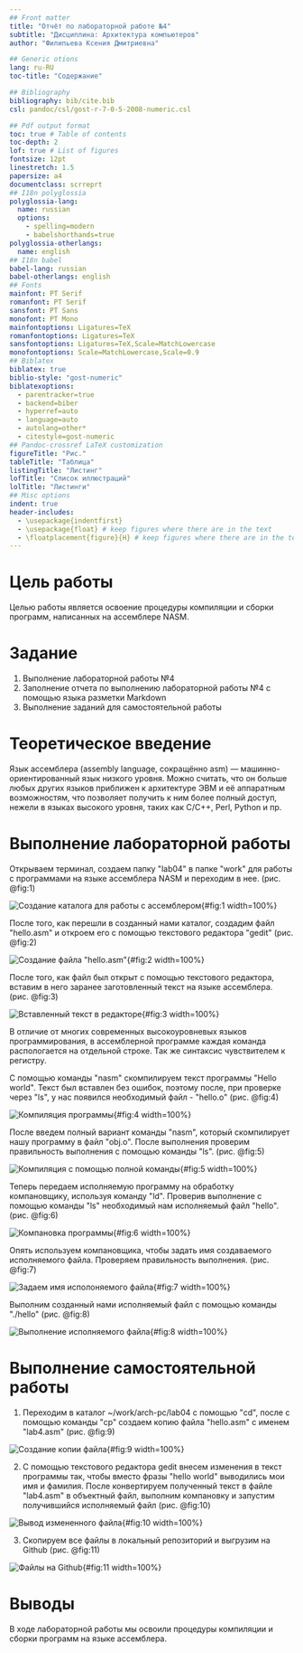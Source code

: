 ```yaml
---
## Front matter
title: "Отчёт по лабораторной работе №4"
subtitle: "Дисциплина: Архитектура компьютеров"
author: "Филипьева Ксения Дмитриевна"

## Generic otions
lang: ru-RU
toc-title: "Содержание"

## Bibliography
bibliography: bib/cite.bib
csl: pandoc/csl/gost-r-7-0-5-2008-numeric.csl

## Pdf output format
toc: true # Table of contents
toc-depth: 2
lof: true # List of figures
fontsize: 12pt
linestretch: 1.5
papersize: a4
documentclass: scrreprt
## I18n polyglossia
polyglossia-lang:
  name: russian
  options:
	- spelling=modern
	- babelshorthands=true
polyglossia-otherlangs:
  name: english
## I18n babel
babel-lang: russian
babel-otherlangs: english
## Fonts
mainfont: PT Serif
romanfont: PT Serif
sansfont: PT Sans
monofont: PT Mono
mainfontoptions: Ligatures=TeX
romanfontoptions: Ligatures=TeX
sansfontoptions: Ligatures=TeX,Scale=MatchLowercase
monofontoptions: Scale=MatchLowercase,Scale=0.9
## Biblatex
biblatex: true
biblio-style: "gost-numeric"
biblatexoptions:
  - parentracker=true
  - backend=biber
  - hyperref=auto
  - language=auto
  - autolang=other*
  - citestyle=gost-numeric
## Pandoc-crossref LaTeX customization
figureTitle: "Рис."
tableTitle: "Таблица"
listingTitle: "Листинг"
lofTitle: "Список иллюстраций"
lolTitle: "Листинги"
## Misc options
indent: true
header-includes:
  - \usepackage{indentfirst}
  - \usepackage{float} # keep figures where there are in the text
  - \floatplacement{figure}{H} # keep figures where there are in the text
---
```


# Цель работы

Целью работы является освоение процедуры компиляции и сборки программ, написанных на ассемблере NASM.

# Задание

1. Выполнение лабораторной работы №4
2. Заполнение отчета по выполнению лабораторной работы №4 с помощью языка разметки Markdown
3. Выполнение заданий для самостоятельной работы

# Теоретическое введение

Язык ассемблера (assembly language, сокращённо asm) — машинно-ориентированный
язык низкого уровня. Можно считать, что он больше любых других языков приближен к
архитектуре ЭВМ и её аппаратным возможностям, что позволяет получить к ним более
полный доступ, нежели в языках высокого уровня, таких как C/C++, Perl, Python и пр.

# Выполнение лабораторной работы

  Открываем терминал, создаем папку "lab04" в папке "work" для работы с программами на языке ассемблера NASM и переходим в нее. (рис. @fig:1)

![Создание каталога для работы с ассемблером](image/1_mkdir_cd.jpg){#fig:1 width=100%}

  После того, как перешли в созданный нами каталог, создадим файл "hello.asm" и откроем его с помощью текстового редактора "gedit" (рис. @fig:2)
  
![Создание файла "hello.asm"](image/2_touch_gedit.jpg){#fig:2 width=100%}
  
  После того, как файл был открыт с помощью текстового редактора, вставим в него заранее заготовленный текст на языке ассемблера. (рис. @fig:3)
  
![Вставленный текст в редакторе](image/3_gedit.jpg){#fig:3 width=100%}

  В отличие от многих современных высокоуровневых языков программирования, в ассемблерной программе каждая команда распологается на отдельной строке. Так же синтаксис чувствителем к регистру.

 
  С помощью команды "nasm" скомпилируем текст программы "Hello world". Текст был вставлен без ошибок, поэтому после, при проверке через "ls", у нас появился необходимый файл - "hello.o" (рис. @fig:4)
  
![Компиляция программы](image/4_nasm.jpg){#fig:4 width=100%}
 
  После введем полный вариант команды "nasm", который скомпилирует нашу программу в файл "obj.o". После выполнения проверим правильность выполнения с помощью команды "ls". (рис. @fig:5)

![Компиляция с помощью полной команды](image/5_large_nasm.jpg){#fig:5 width=100%}

  Теперь передаем исполняемую программу на обработку компановщику, используя команду "ld". Проверив выполнение с помощью команды "ls" необходимый нам исполняемый файл "hello". (рис. @fig:6)

![Компановка программы](image/6_ld.jpg){#fig:6 width=100%}

  Опять используем компановщика, чтобы задать имя создаваемого исполняемого файла. Проверяем правильность выполнения. (рис. @fig:7)

![Задаем имя исполоняемого файла](image/7_ld2.jpg){#fig:7 width=100%}

  Выполним созданный нами исполняемый файл с помощью команды "./hello" (рис. @fig:8)

![Выполнение исполняемого файла](image/8_hello.jpg){#fig:8 width=100%}

# Выполнение самостоятельной работы
  
  1. Переходим в каталог ~/work/arch-pc/lab04 с помощью "cd", после с помощью команды "cp" создаем копию файла "hello.asm" с именем "lab4.asm" (рис. @fig:9)
  
![Создание копии файла](image/9_cp.jpg){#fig:9 width=100%}
  
  2. С помощью текстового редактора gedit внесем изменения в текст программы так, чтобы вместо фразы "hello world" выводились мои имя и фамилия. После конвертируем полученный текст в файле "lab4.asm" в объектный файл, выполним компановку и запустим получившийся исполняемый файл (рис. @fig:10)

![Вывод измененного файла](image/10_name_surname.jpg){#fig:10 width=100%} 

  3. Скопируем все файлы в локальный репозиторий и выгрузим на Github (рис. @fig:11)

![Файлы на Github](image/11_files_in_git.jpg){#fig:11 width=100%} 
 
# Выводы

В ходе лабораторной работы мы освоили процедуры компиляции и сборки программ на языке ассемблера.
